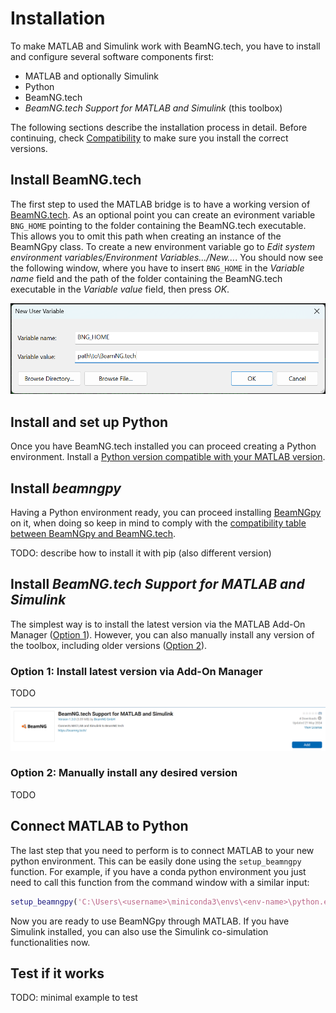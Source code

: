 # Installation

To make MATLAB and Simulink work with BeamNG.tech, you have to install and configure several software components first:
* MATLAB and optionally Simulink
* Python
* BeamNG.tech
* *BeamNG.tech Support for MATLAB and Simulink* (this toolbox)

The following sections describe the installation process in detail. Before continuing, check [Compatibility](compatibility.md) to make sure you install the correct versions.

## Install BeamNG.tech

The first step to used the MATLAB bridge is to have a working version of
[BeamNG.tech](https://beamng.tech/). As an optional point you can create an
evironment variable `BNG_HOME` pointing to the folder containing the
BeamNG.tech executable. 
This allows you to omit this path when creating an instance of the BeamNGpy class. 
To create a new environment variable go to _Edit system environment
variables/Environment Variables.../New..._. You should now see the
following window, where you have to insert `BNG_HOME` in the _Variable name_ 
field and the path of the folder containing the BeamNG.tech executable in
the _Variable value_ field, then press _OK_.

![new_environment_variable](pictures/new_environment_variable.png)

## Install and set up Python

Once you have BeamNG.tech installed you can proceed creating a Python environment. 
Install a
[Python version compatible with your MATLAB version](https://nl.mathworks.com/support/requirements/python-compatibility.html).

## Install *beamngpy*

Having a Python
environment ready, you can proceed installing [BeamNGpy](https://beamngpy.readthedocs.io/) on it, when doing
so keep in mind to comply with the
[compatibility table
between BeamNGpy and BeamNG.tech](https://github.com/BeamNG/BeamNGpy#compatibility).

TODO: describe how to install it with pip (also different version)

## Install *BeamNG.tech Support for MATLAB and Simulink*

The simplest way is to install the latest version via the MATLAB Add-On Manager ([Option 1](#option-1-install-latest-version-via-add-on-manager)). However, you can also manually install any version of the toolbox, including older versions ([Option 2](#option-2-manually-install-any-desired-version)).

### Option 1: Install latest version via Add-On Manager

TODO

![BeamNG-MATLAB-Simulink-integration_Toolbox](media/BeamNG-MATLAB-Simulink-integration_Toolbox.png)

### Option 2: Manually install any desired version

TODO

## Connect MATLAB to Python

The last step that you need to perform is to connect MATLAB to your new
python environment. 
This can be easily done using the `setup_beamngpy` function. 
For example, if you have a conda python environment you just need to call
this function from the command window with a similar input:

```matlab
setup_beamngpy('C:\Users\<username>\miniconda3\envs\<env-name>\python.exe')
```

Now you are ready to use BeamNGpy through MATLAB. If you have Simulink installed, you can also use the Simulink co-simulation functionalities now.

## Test if it works

TODO: minimal example to test
